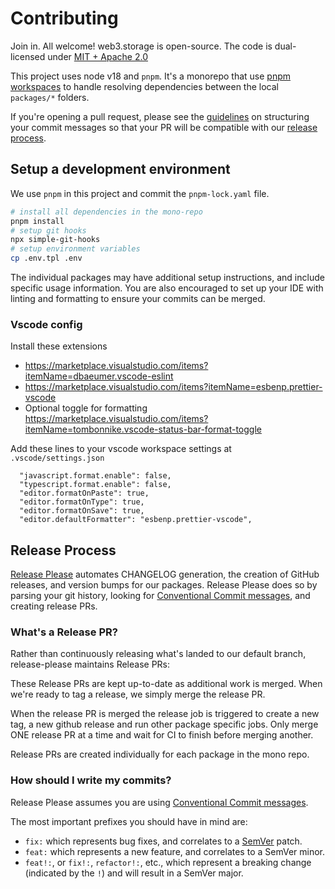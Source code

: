# Contributing

Join in. All welcome! web3.storage is open-source. The code is dual-licensed under [MIT + Apache 2.0](license.md)

This project uses node v18 and `pnpm`. It's a monorepo that use [pnpm workspaces](https://pnpm.io/workspaces) to handle resolving dependencies between the local `packages/*` folders.

If you're opening a pull request, please see the [guidelines](#how-should-i-write-my-commits) on structuring your commit messages so that your PR will be compatible with our [release process](#release-process).

## Setup a development environment

We use `pnpm` in this project and commit the `pnpm-lock.yaml` file.

```bash
# install all dependencies in the mono-repo
pnpm install
# setup git hooks
npx simple-git-hooks
# setup environment variables
cp .env.tpl .env
```

The individual packages may have additional setup instructions, and include specific usage information.
You are also encouraged to set up your IDE with linting and formatting to ensure your commits can be merged.

### Vscode config

Install these extensions

- https://marketplace.visualstudio.com/items?itemName=dbaeumer.vscode-eslint
- https://marketplace.visualstudio.com/items?itemName=esbenp.prettier-vscode
- Optional toggle for formatting https://marketplace.visualstudio.com/items?itemName=tombonnike.vscode-status-bar-format-toggle

Add these lines to your vscode workspace settings at `.vscode/settings.json`

```text
  "javascript.format.enable": false,
  "typescript.format.enable": false,
  "editor.formatOnPaste": true,
  "editor.formatOnType": true,
  "editor.formatOnSave": true,
  "editor.defaultFormatter": "esbenp.prettier-vscode",
```

## Release Process

[Release Please](https://github.com/googleapis/release-please) automates CHANGELOG generation, the creation of GitHub releases, and version bumps for our packages. Release Please does so by parsing your git history, looking for [Conventional Commit messages](https://www.conventionalcommits.org/),
and creating release PRs.

### What's a Release PR?

Rather than continuously releasing what's landed to our default branch, release-please maintains Release PRs:

These Release PRs are kept up-to-date as additional work is merged. When we're ready to tag a release, we simply merge the release PR.

When the release PR is merged the release job is triggered to create a new tag, a new github release and run other package specific jobs. Only merge ONE release PR at a time and wait for CI to finish before merging another.

Release PRs are created individually for each package in the mono repo.

### How should I write my commits?

Release Please assumes you are using [Conventional Commit messages](https://www.conventionalcommits.org/).

The most important prefixes you should have in mind are:

- `fix:` which represents bug fixes, and correlates to a [SemVer](https://semver.org/)
  patch.
- `feat:` which represents a new feature, and correlates to a SemVer minor.
- `feat!:`, or `fix!:`, `refactor!:`, etc., which represent a breaking change
  (indicated by the `!`) and will result in a SemVer major.

